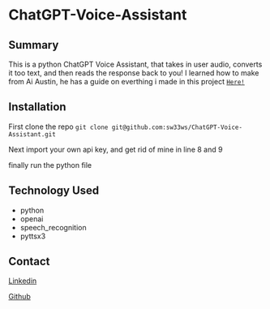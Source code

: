 # ChatGPT-Voice-Assistant

## Summary

This is a python ChatGPT Voice Assistant, that takes in user audio, converts it too text, and then reads the response back to you! I learned how to make from 
Ai Austin, he has a guide on everthing i made in this project [```Here!```](https://www.youtube.com/watch?v=8z8Cobsvc9k)

## Installation

First clone the repo ```git clone git@github.com:sw33ws/ChatGPT-Voice-Assistant.git```

Next import your own api key, and get rid of mine in line 8 and 9

finally run the python file

## Technology Used

* python
* openai
* speech_recognition
* pyttsx3

## Contact

[Linkedin](https://www.linkedin.com/in/sebastian-gillis-995696239/) 

[Github](https://github.com/sw33ws)
